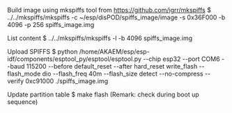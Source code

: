 
Build image using mkspiffs tool from https://github.com/igrr/mkspiffs
$ ../../mkspiffs/mkspiffs -c ~/esp/disPOD/spiffs_image/image -s 0x36F000 -b 4096 -p 256 spiffs_image.img

List content
$ ../../mkspiffs/mkspiffs -l -b 4096 spiffs_image.img

Upload SPIFFS
$ python /home/AKAEM/esp/esp-idf/components/esptool_py/esptool/esptool.py --chip esp32 --port COM6 --baud 115200 --before default_reset --after hard_reset write_flash --flash_mode dio --flash_freq 40m --flash_size detect --no-compress --verify 0xc91000 ./spiffs_image.img

Update partition table
$ make flash
(Remark: check during boot up sequence)
